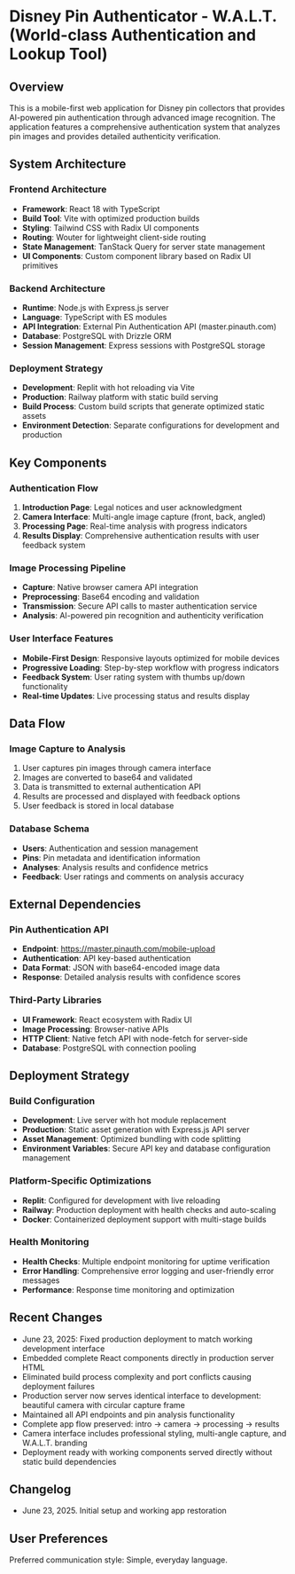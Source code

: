 # Disney Pin Authenticator - W.A.L.T. (World-class Authentication and Lookup Tool)

## Overview

This is a mobile-first web application for Disney pin collectors that provides AI-powered pin authentication through advanced image recognition. The application features a comprehensive authentication system that analyzes pin images and provides detailed authenticity verification.

## System Architecture

### Frontend Architecture
- **Framework**: React 18 with TypeScript
- **Build Tool**: Vite with optimized production builds
- **Styling**: Tailwind CSS with Radix UI components
- **Routing**: Wouter for lightweight client-side routing
- **State Management**: TanStack Query for server state management
- **UI Components**: Custom component library based on Radix UI primitives

### Backend Architecture
- **Runtime**: Node.js with Express.js server
- **Language**: TypeScript with ES modules
- **API Integration**: External Pin Authentication API (master.pinauth.com)
- **Database**: PostgreSQL with Drizzle ORM
- **Session Management**: Express sessions with PostgreSQL storage

### Deployment Strategy
- **Development**: Replit with hot reloading via Vite
- **Production**: Railway platform with static build serving
- **Build Process**: Custom build scripts that generate optimized static assets
- **Environment Detection**: Separate configurations for development and production

## Key Components

### Authentication Flow
1. **Introduction Page**: Legal notices and user acknowledgment
2. **Camera Interface**: Multi-angle image capture (front, back, angled)
3. **Processing Page**: Real-time analysis with progress indicators
4. **Results Display**: Comprehensive authentication results with user feedback system

### Image Processing Pipeline
- **Capture**: Native browser camera API integration
- **Preprocessing**: Base64 encoding and validation
- **Transmission**: Secure API calls to master authentication service
- **Analysis**: AI-powered pin recognition and authenticity verification

### User Interface Features
- **Mobile-First Design**: Responsive layouts optimized for mobile devices
- **Progressive Loading**: Step-by-step workflow with progress indicators
- **Feedback System**: User rating system with thumbs up/down functionality
- **Real-time Updates**: Live processing status and results display

## Data Flow

### Image Capture to Analysis
1. User captures pin images through camera interface
2. Images are converted to base64 and validated
3. Data is transmitted to external authentication API
4. Results are processed and displayed with feedback options
5. User feedback is stored in local database

### Database Schema
- **Users**: Authentication and session management
- **Pins**: Pin metadata and identification information
- **Analyses**: Analysis results and confidence metrics
- **Feedback**: User ratings and comments on analysis accuracy

## External Dependencies

### Pin Authentication API
- **Endpoint**: https://master.pinauth.com/mobile-upload
- **Authentication**: API key-based authentication
- **Data Format**: JSON with base64-encoded image data
- **Response**: Detailed analysis results with confidence scores

### Third-Party Libraries
- **UI Framework**: React ecosystem with Radix UI
- **Image Processing**: Browser-native APIs
- **HTTP Client**: Native fetch API with node-fetch for server-side
- **Database**: PostgreSQL with connection pooling

## Deployment Strategy

### Build Configuration
- **Development**: Live server with hot module replacement
- **Production**: Static asset generation with Express.js API server
- **Asset Management**: Optimized bundling with code splitting
- **Environment Variables**: Secure API key and database configuration management

### Platform-Specific Optimizations
- **Replit**: Configured for development with live reloading
- **Railway**: Production deployment with health checks and auto-scaling
- **Docker**: Containerized deployment support with multi-stage builds

### Health Monitoring
- **Health Checks**: Multiple endpoint monitoring for uptime verification
- **Error Handling**: Comprehensive error logging and user-friendly error messages
- **Performance**: Response time monitoring and optimization

## Recent Changes
- June 23, 2025: Fixed production deployment to match working development interface
- Embedded complete React components directly in production server HTML
- Eliminated build process complexity and port conflicts causing deployment failures
- Production server now serves identical interface to development: beautiful camera with circular capture frame
- Maintained all API endpoints and pin analysis functionality
- Complete app flow preserved: intro → camera → processing → results
- Camera interface includes professional styling, multi-angle capture, and W.A.L.T. branding
- Deployment ready with working components served directly without static build dependencies

## Changelog
- June 23, 2025. Initial setup and working app restoration

## User Preferences

Preferred communication style: Simple, everyday language.